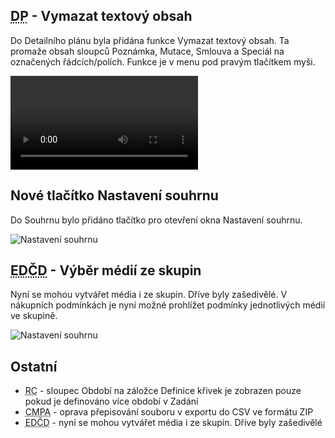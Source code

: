 ﻿---
categories: [fenix]
layout: fenix
---
## <abbr title="Detailní plán">DP</abbr> - Vymazat textový obsah
Do Detailního plánu byla přidána funkce Vymazat textový obsah. Ta promaže obsah sloupců Poznámka, Mutace, Smlouva a Speciál na označených řádcích/polích. Funkce je v menu pod pravým tlačítkem myši. 

<video src="{{site.url}}/data/vymazatext.mp4" type="video/mp4" controls>Vymazání textového obsahu</video>

## Nové tlačítko Nastavení souhrnu
Do Souhrnu bylo přidáno tlačítko pro otevření okna Nastavení souhrnu.  

![Nastavení souhrnu]({{site.url}}/data/nastavitsouhrn.png "Nastavení souhrnu")

## <abbr title="Editor definic částí dnů">EDČD</abbr> - Výběr médií ze skupin
Nyní se mohou vytvářet média i ze skupin. Dříve byly zašedivělé. V nákupních podmínkách je nyní možné prohlížet podmínky jednotlivých médií ve skupině. 

![Nastavení souhrnu]({{site.url}}/data/nxxxx.png "Nastavení souhrnu")

## Ostatní
<ul><li><abbr title="Reachové křivky">RC</abbr> - sloupec Období na záložce Definice křivek je zobrazen pouze pokud je definováno více období v Zadání</li>
    <li><abbr title="Cross-mediální postanylýza">CMPA</abbr> - oprava přepisování souboru v exportu do CSV ve formátu ZIP</li>
    <li><abbr title="Editor definic částí dnů">EDČD</abbr> - nyní se mohou vytvářet média i ze skupin. Dříve byly zašedivělé</li>
</ul>
